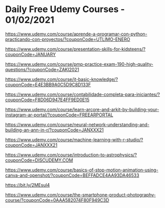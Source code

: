# Daily Free Udemy Courses - 01/02/2021

https://www.udemy.com/course/aprende-a-programar-con-python-practicando-con-proyectos/?couponCode=UTLIMO-ENERO
https://www.udemy.com/course/presentation-skills-for-kidsteens/?couponCode=JANUARY
https://www.udemy.com/course/pmp-practice-exam-190-high-quality-questions/?couponCode=ZAKI2021
https://www.udemy.com/course/it-basic-knowledge/?couponCode=E4E3BB9A0C5D9C8D133F
https://www.udemy.com/course/contabilidade-completa-para-iniciantes/?couponCode=F8D06D947E4FF9ED0E15
https://www.udemy.com/course/learn-arcore-and-arkit-by-building-your-instagram-ar-portal/?couponCode=FREEARPORTAL
https://www.udemy.com/course/neural-network-understanding-and-building-an-ann-in-r/?couponCode=JANXXX21
https://www.udemy.com/course/machine-learning-with-r-studio/?couponCode=JANXXX21
https://www.udemy.com/course/introduction-to-astrophysics/?couponCode=DISCUDEMY.COM
https://www.udemy.com/course/basics-of-stop-motion-animation-using-canva-and-openshot/?couponCode=BEFFADCE4AA93DA46533
https://bit.ly/2MEsul4
https://www.udemy.com/course/the-smartphone-product-photography-course/?couponCode=0AAA582074F80F949C3D
